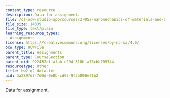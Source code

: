 ```yaml
---
content_type: resource
description: Data for assignment.
file: /ol-ocw-studio-app/courses/3-052-nanomechanics-of-materials-and-biomaterials-spring-2007/3a2897d77d0d0e8bcd939f3b090e71b2_hw2_q2_data.txt
file_size: 14339
file_type: text/plain
learning_resource_types:
- Assignments
license: https://creativecommons.org/licenses/by-nc-sa/4.0/
ocw_type: OCWFile
parent_title: Assignments
parent_type: CourseSection
parent_uid: 922432df-afab-e294-318b-a73cbb705744
resourcetype: Other
title: hw2_q2_data.txt
uid: 3a2897d7-7d0d-0e8b-cd93-9f3b090e71b2
---
```

Data for assignment.